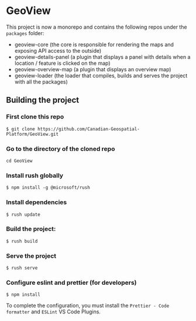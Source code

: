 # GeoView

This project is now a monorepo and contains the following repos under the `packages` folder:

- geoview-core (the core is responsible for rendering the maps and exposing API access to the outside)
- geoview-details-panel (a plugin that displays a panel with details when a location / feature is clicked on the map)
- geoview-overview-map (a plugin that displays an overview map)
- geoview-loader (the loader that compiles, builds and serves the project with all the packages)

## Building the project

### First clone this repo

```
$ git clone https://github.com/Canadian-Geospatial-Platform/GeoView.git
```

### Go to the directory of the cloned repo

```
cd GeoView
```

### Install rush globally

```
$ npm install -g @microsoft/rush
```

### Install dependencies

```
$ rush update
```

### Build the project:

```
$ rush build
```

### Serve the project

```
$ rush serve
```

### Configure eslint and prettier (for developers)

```
$ npm install
```

To complete the configuration, you must install the ```Prettier - Code formatter``` and ```ESLint``` VS Code Plugins.